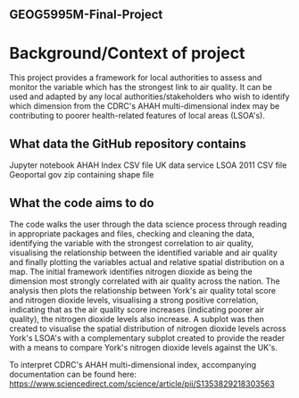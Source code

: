 ## GEOG5995M-Final-Project
# Background/Context of project
This project provides a framework for local authorities to assess and monitor the variable which has the strongest link to air quality. It can be used and adapted by any local authorities/stakeholders who wish to identify which dimension from the CDRC's AHAH multi-dimensional index may be contributing to poorer health-related features of local areas (LSOA's). 

## What data the GitHub repository contains
Jupyter notebook
AHAH Index CSV file
UK data service LSOA 2011 CSV file
Geoportal gov zip containing shape file

## What the code aims to do
The code walks the user through the data science process through reading in appropriate packages and files, checking and cleaning the data, identifying the variable with the strongest correlation to air quality, visualising the relationship between the identified variable and air quality and finally plotting the variables actual and relative spatial distribution on a map. The initial framework identifies nitrogen dioxide as being the dimension most strongly correlated with air quality across the nation. The analysis then plots the relationship between York's air quality total score and nitrogen dioxide levels, visualising a strong positive correlation, indicating that as the air quality score increases (indicating poorer air quality), the nitrogen dioxide levels also increase. A subplot was then created to visualise the spatial distribution of nitrogen dioxide levels across York's LSOA's with a complementary subplot created to provide the reader with a means to compare York's nitrogen dioxide levels against the UK's. 

To interpret CDRC's AHAH multi-dimensional index, accompanying documentation can be found here: https://www.sciencedirect.com/science/article/pii/S1353829218303563
